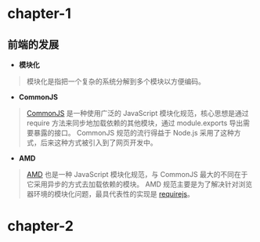 # chapter-1
  ## 前端的发展
  * **模块化**

> 模块化是指把一个复杂的系统分解到多个模块以方便编码。

  * **CommonJS**

>  [CommonJS](http://www.commonjs.org/) 是一种使用广泛的 JavaScript 模块化规范，核心思想是通过 require 方法来同步地加载依赖的其他模块，通过 module.exports 导出需要暴露的接口。 CommonJS 规范的流行得益于 Node.js 采用了这种方式，后来这种方式被引入到了网页开发中。

* **AMD**

> [AMD](https://en.wikipedia.org/wiki/Asynchronous_module_definition) 也是一种 JavaScript 模块化规范，与 CommonJS 最大的不同在于它采用异步的方式去加载依赖的模块。 AMD 规范主要是为了解决针对浏览器环境的模块化问题，最具代表性的实现是 [requirejs](http://requirejs.org/)。

# chapter-2